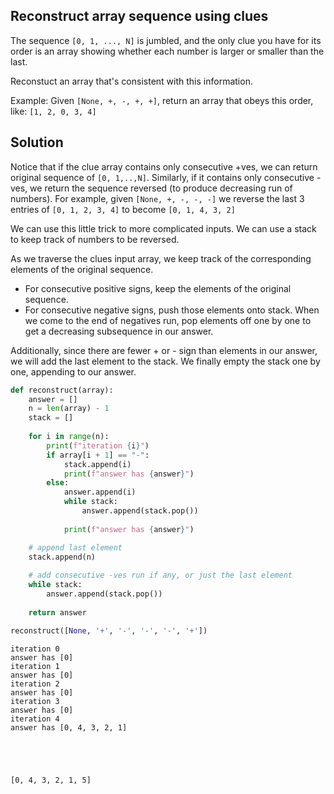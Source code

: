 ## Reconstruct array sequence using clues
The sequence `[0, 1, ..., N]` is jumbled, and the only clue you have for its order is an array showing whether each number is larger or smaller than the last. 

Reconstuct an array that's consistent with this information.

Example:
    Given `[None, +, -, +, +]`, return an array that obeys this order, like: `[1, 2, 0, 3, 4]`

## Solution
Notice that if the clue array contains only consecutive +ves, we can return original sequence of `[0, 1,..,N]`. Similarly, if it contains only consecutive -ves, we return the sequence reversed (to produce decreasing run of numbers).
For example, given `[None, +, -, -, -]` we reverse the last 3 entries of `[0, 1, 2, 3, 4]` to become `[0, 1, 4, 3, 2]`

We can use this little trick to more complicated inputs. We can use a stack to keep track of numbers to be reversed.

As we traverse the clues input array, we keep track of the corresponding elements of the original sequence. 
- For consecutive positive signs, keep the elements of the original sequence.
- For consecutive negative signs, push those elements onto stack. When we come to the end of negatives run, pop elements off one by one to get a decreasing subsequence in our answer. 

Additionally, since there are fewer + or - sign than elements in our answer, we will add the last element to the stack.
We finally empty the stack one by one, appending to our answer.


```python
def reconstruct(array):
    answer = []
    n = len(array) - 1
    stack = []
    
    for i in range(n):
        print(f"iteration {i}")
        if array[i + 1] == "-":
            stack.append(i)
            print(f"answer has {answer}")
        else:
            answer.append(i)
            while stack:
                answer.append(stack.pop())
            
            print(f"answer has {answer}")

    # append last element
    stack.append(n)
    
    # add consecutive -ves run if any, or just the last element
    while stack:
        answer.append(stack.pop())
        
    return answer    
```


```python
reconstruct([None, '+', '-', '-', '-', '+'])
```

    iteration 0
    answer has [0]
    iteration 1
    answer has [0]
    iteration 2
    answer has [0]
    iteration 3
    answer has [0]
    iteration 4
    answer has [0, 4, 3, 2, 1]





    [0, 4, 3, 2, 1, 5]




```python

```
